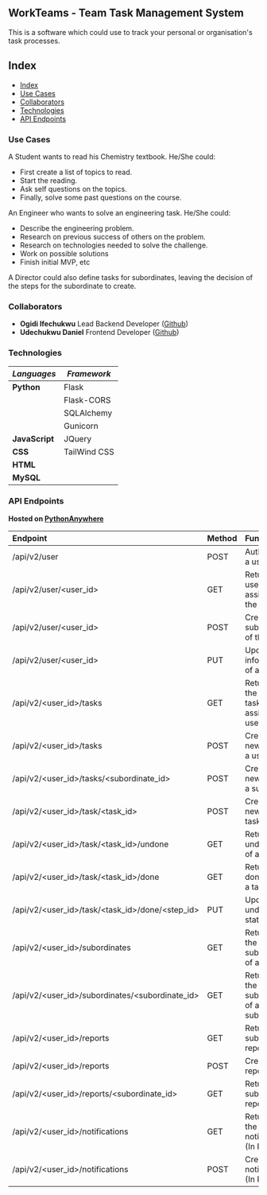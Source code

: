 ## WorkTeams - Team Task Management System

This is a software which could use to track your personal or organisation's task processes.

## Index

- [Index](#index)
- [Use Cases](#use-cases)
- [Collaborators](#collaborators)
- [Technologies](#technologies)
- [API Endpoints](#api-endpoints)


### Use Cases

A Student wants to read his Chemistry textbook.
He/She could:
 - First create a list of topics to read.
 - Start the reading.
 - Ask self questions on the topics.
 - Finally, solve some past questions on the course.

An Engineer who wants to solve an engineering task.
He/She could:
 - Describe the engineering problem.
 - Research on previous success of others on the problem.
 - Research on technologies needed to solve the challenge.
 - Work on possible solutions
 - Finish initial MVP, etc

A Director could also define tasks for subordinates, leaving the decision of the steps for the subordinate to create.


### Collaborators

- **Ogidi Ifechukwu** Lead Backend Developer ([Github](https://github.com/Ifechukwu001))
- **Udechukwu Daniel** Frontend Developer ([Github](https://github.com/DanielUdechukwu))


### Technologies

| ***Languages*** | ***Framework*** |
|-----------------|-----------------|
| **Python**      | Flask           |
|                 | Flask-CORS      |
|                 | SQLAlchemy      |
|                 | Gunicorn        |
| **JavaScript**  | JQuery          |
| **CSS**         | TailWind CSS    |
| **HTML**        |                 |
| **MySQL**       |                 |


### API Endpoints

**Hosted on [PythonAnywhere](https://ifechukwu.pythonanywhere.com/)**

| Endpoint                                           | Method | Function                                             |
| :------------------------------------------------- | :----- | :--------------------------------------------------- |
| /api/v2/user                                       | POST   | Authenticates a user                                 |
| /api/v2/user/\<user_id>                            | GET    | Returns a user assigned to the id                    |
| /api/v2/user/\<user_id>                            | POST   | Create a new subordinate of the user                 |
| /api/v2/user/\<user_id>                            | PUT    | Updates the information of a user                    |
| /api/v2/\<user_id>/tasks                           | GET    | Returns all the undone tasks assigned to a user      |
| /api/v2/\<user_id>/tasks                           | POST   | Creates a new task for a user                        |
| /api/v2/\<user_id>/tasks/\<subordinate_id>         | POST   | Creates a new task for a subordinate                 |
| /api/v2/\<user_id>/task/\<task_id>                 | POST   | Creates a new step of a task                         |
| /api/v2/\<user_id>/task/\<task_id>/undone          | GET    | Returns all undone steps of a task                   |
| /api/v2/\<user_id>/task/\<task_id>/done            | GET    | Returns all done steps of a task                     |
| /api/v2/\<user_id>/task/\<task_id>/done/\<step_id> | PUT    | Update an undone step status                         |
| /api/v2/\<user_id>/subordinates                    | GET    | Returns all the subordinates of a user               |
| /api/v2/\<user_id>/subordinates/\<subordinate_id>  | GET    | Returns all the subordinates of a user’s subordinate |
| /api/v2/\<user_id>/reports                         | GET    | Returns all subordinates reports                     |
| /api/v2/\<user_id>/reports                         | POST   | Create a new report                                  |
| /api/v2/\<user_id>/reports/\<subordinate_id>       | GET    | Returns all subordinates reports                     |
| /api/v2/\<user_id>/notifications                   | GET    | Returns all the unread notifications (In Progress)   |
| /api/v2/\<user_id>/notifications                   | POST   | Create a new notification (In Progress)              | 

